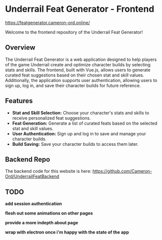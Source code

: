 # Underrail Feat Generator - Frontend
https://featgenerator.cameron-ord.online/


Welcome to the frontend repository of the Underrail Feat Generator!

## Overview

The Underrail Feat Generator is a web application designed to help players of the game Underrail create and optimize character builds by selecting stats and skills. The frontend, built with Vue.js, allows users to generate curated feat suggestions based on their chosen stat and skill values. Additionally, the application supports user authentication, allowing users to sign up, log in, and save their character builds for future reference.

## Features

- **Stat and Skill Selection:** Choose your character's stats and skills to receive personalized feat suggestions.
- **Feat Generation:** Generate a list of curated feats based on the selected stat and skill values.
- **User Authentication:** Sign up and log in to save and manage your character builds.
- **Build Saving:** Save your character builds to access them later.


## Backend Repo 
The backend code for this website is here:
https://github.com/Cameron-Ord/UnderrailFeatBackend


## TODO
**add session authentication**

**flesh out some animations on other pages**

**provide a more indepth about page**

**wrap with electron once i'm happy with the state of the app**

